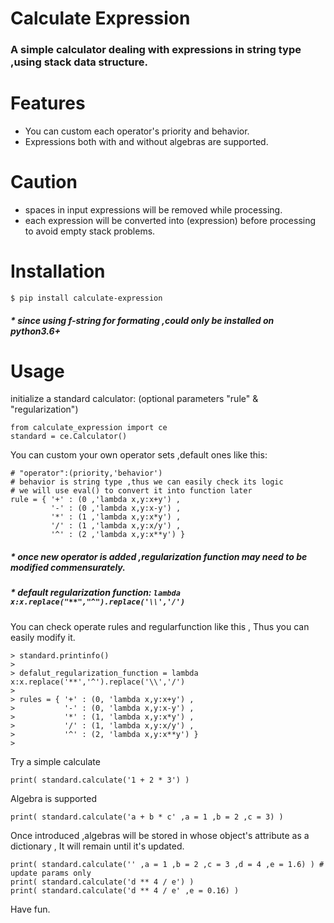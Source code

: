 # Calculate Expression
### A simple calculator dealing with expressions in string type ,using stack data structure.

# Features

 - You can custom each operator's priority and behavior.
 - Expressions both with and without algebras are supported.
 
# Caution

 - spaces in input expressions will be removed while processing.
 - each expression will be converted into (expression) before processing to avoid empty stack problems.

# Installation

    $ pip install calculate-expression

#####   \* since using f-string for formating ,could only be installed on python3.6+

# Usage

initialize a standard calculator:
(optional parameters "rule" & "regularization")

    from calculate_expression import ce
    standard = ce.Calculator()

You can custom your own operator sets ,default ones like this:

    # "operator":(priority,'behavior')
    # behavior is string type ,thus we can easily check its logic
    # we will use eval() to convert it into function later
    rule = { '+' : (0 ,'lambda x,y:x+y') ,
             '-' : (0 ,'lambda x,y:x-y') ,
             '*' : (1 ,'lambda x,y:x*y') ,
             '/' : (1 ,'lambda x,y:x/y') , 
             '^' : (2 ,'lambda x,y:x**y') }

#####   \* once new operator is added ,regularization function may need to be modified commensurately.
#####   \* default regularization function: `lambda x:x.replace("**","^").replace('\\','/')`

You can check operate rules and regularfunction like this ,
Thus you can easily modify it.

    > standard.printinfo()
    > 
    > defalut_regularization_function = lambda x:x.replace('**','^').replace('\\','/')
    > 
    > rules = { '+' : (0, 'lambda x,y:x+y') ,
    >           '-' : (0, 'lambda x,y:x-y') ,
    >           '*' : (1, 'lambda x,y:x*y') ,
    >           '/' : (1, 'lambda x,y:x/y') ,
    >           '^' : (2, 'lambda x,y:x**y') }
    >

Try a simple calculate

    print( standard.calculate('1 + 2 * 3') )

Algebra is supported

    print( standard.calculate('a + b * c' ,a = 1 ,b = 2 ,c = 3) )

Once introduced ,algebras will be stored in whose object's attribute as a dictionary ,
It will remain until it's updated.

    print( standard.calculate('' ,a = 1 ,b = 2 ,c = 3 ,d = 4 ,e = 1.6) ) # update params only 
    print( standard.calculate('d ** 4 / e') )
    print( standard.calculate('d ** 4 / e' ,e = 0.16) )

Have fun.
